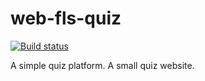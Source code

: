 # web-fls-quiz

[![Build status](https://ci.appveyor.com/api/projects/status/oqal2apwm6ib1ako/branch/master?svg=true)](https://ci.appveyor.com/project/vkamiansky/web-fls-quiz/branch/master)

A simple quiz platform. A small quiz website.

